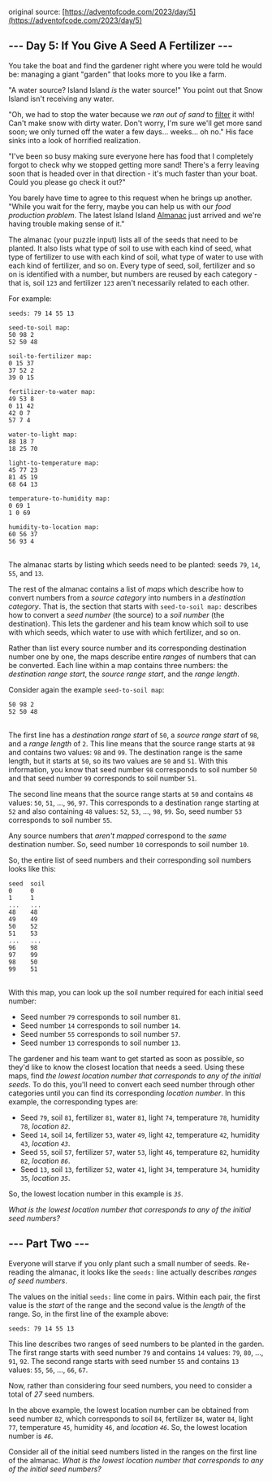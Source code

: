 original source: [https://adventofcode.com/2023/day/5](https://adventofcode.com/2023/day/5)
## --- Day 5: If You Give A Seed A Fertilizer ---
You take the boat and find the gardener right where you were told he would be: managing a giant "garden" that looks more to you like a farm.

"A water source? Island Island <em>is</em> the water source!" You point out that Snow Island isn't receiving any water.

"Oh, we had to stop the water because we <em>ran out of sand</em> to [filter](https://en.wikipedia.org/wiki/Sand_filter) it with! Can't make snow with dirty water. Don't worry, I'm sure we'll get more sand soon; we only turned off the water a few days... weeks... oh no." His face sinks into a look of horrified realization.

"I've been so busy making sure everyone here has food that I completely forgot to check why we stopped getting more sand! There's a ferry leaving soon that is headed over in that direction - it's much faster than your boat. Could you please go check it out?"

You barely have time to agree to this request when he brings up another. "While you wait for the ferry, maybe you can help us with our <em>food production problem</em>. The latest Island Island [Almanac](https://en.wikipedia.org/wiki/Almanac) just arrived and we're having trouble making sense of it."

The almanac (your puzzle input) lists all of the seeds that need to be planted. It also lists what type of soil to use with each kind of seed, what type of fertilizer to use with each kind of soil, what type of water to use with each kind of fertilizer, and so on. Every type of seed, soil, fertilizer and so on is identified with a number, but numbers are reused by each category - that is, soil <code>123</code> and fertilizer <code>123</code> aren't necessarily related to each other.

For example:

<pre>
<code>seeds: 79 14 55 13

seed-to-soil map:
50 98 2
52 50 48

soil-to-fertilizer map:
0 15 37
37 52 2
39 0 15

fertilizer-to-water map:
49 53 8
0 11 42
42 0 7
57 7 4

water-to-light map:
88 18 7
18 25 70

light-to-temperature map:
45 77 23
81 45 19
68 64 13

temperature-to-humidity map:
0 69 1
1 0 69

humidity-to-location map:
60 56 37
56 93 4
</code>
</pre>

The almanac starts by listing which seeds need to be planted: seeds <code>79</code>, <code>14</code>, <code>55</code>, and <code>13</code>.

The rest of the almanac contains a list of <em>maps</em> which describe how to convert numbers from a <em>source category</em> into numbers in a <em>destination category</em>. That is, the section that starts with <code>seed-to-soil map:</code> describes how to convert a <em>seed number</em> (the source) to a <em>soil number</em> (the destination). This lets the gardener and his team know which soil to use with which seeds, which water to use with which fertilizer, and so on.

Rather than list every source number and its corresponding destination number one by one, the maps describe entire <em>ranges</em> of numbers that can be converted. Each line within a map contains three numbers: the <em>destination range start</em>, the <em>source range start</em>, and the <em>range length</em>.

Consider again the example <code>seed-to-soil map</code>:

<pre>
<code>50 98 2
52 50 48
</code>
</pre>

The first line has a <em>destination range start</em> of <code>50</code>, a <em>source range start</em> of <code>98</code>, and a <em>range length</em> of <code>2</code>. This line means that the source range starts at <code>98</code> and contains two values: <code>98</code> and <code>99</code>. The destination range is the same length, but it starts at <code>50</code>, so its two values are <code>50</code> and <code>51</code>. With this information, you know that seed number <code>98</code> corresponds to soil number <code>50</code> and that seed number <code>99</code> corresponds to soil number <code>51</code>.

The second line means that the source range starts at <code>50</code> and contains <code>48</code> values: <code>50</code>, <code>51</code>, ..., <code>96</code>, <code>97</code>. This corresponds to a destination range starting at <code>52</code> and also containing <code>48</code> values: <code>52</code>, <code>53</code>, ..., <code>98</code>, <code>99</code>. So, seed number <code>53</code> corresponds to soil number <code>55</code>.

Any source numbers that <em>aren't mapped</em> correspond to the <em>same</em> destination number. So, seed number <code>10</code> corresponds to soil number <code>10</code>.

So, the entire list of seed numbers and their corresponding soil numbers looks like this:

<pre>
<code>seed  soil
0     0
1     1
...   ...
48    48
49    49
50    52
51    53
...   ...
96    98
97    99
98    50
99    51
</code>
</pre>

With this map, you can look up the soil number required for each initial seed number:


 - Seed number <code>79</code> corresponds to soil number <code>81</code>.
 - Seed number <code>14</code> corresponds to soil number <code>14</code>.
 - Seed number <code>55</code> corresponds to soil number <code>57</code>.
 - Seed number <code>13</code> corresponds to soil number <code>13</code>.

The gardener and his team want to get started as soon as possible, so they'd like to know the closest location that needs a seed. Using these maps, find <em>the lowest location number that corresponds to any of the initial seeds</em>. To do this, you'll need to convert each seed number through other categories until you can find its corresponding <em>location number</em>. In this example, the corresponding types are:


 - Seed <code>79</code>, soil <code>81</code>, fertilizer <code>81</code>, water <code>81</code>, light <code>74</code>, temperature <code>78</code>, humidity <code>78</code>, <em>location <code>82</code></em>.
 - Seed <code>14</code>, soil <code>14</code>, fertilizer <code>53</code>, water <code>49</code>, light <code>42</code>, temperature <code>42</code>, humidity <code>43</code>, <em>location <code>43</code></em>.
 - Seed <code>55</code>, soil <code>57</code>, fertilizer <code>57</code>, water <code>53</code>, light <code>46</code>, temperature <code>82</code>, humidity <code>82</code>, <em>location <code>86</code></em>.
 - Seed <code>13</code>, soil <code>13</code>, fertilizer <code>52</code>, water <code>41</code>, light <code>34</code>, temperature <code>34</code>, humidity <code>35</code>, <em>location <code>35</code></em>.

So, the lowest location number in this example is <code><em>35</em></code>.

<em>What is the lowest location number that corresponds to any of the initial seed numbers?</em>


## --- Part Two ---
Everyone will starve if you only plant such a small number of seeds. Re-reading the almanac, it looks like the <code>seeds:</code> line actually describes <em>ranges of seed numbers</em>.

The values on the initial <code>seeds:</code> line come in pairs. Within each pair, the first value is the <em>start</em> of the range and the second value is the <em>length</em> of the range. So, in the first line of the example above:

<pre>
<code>seeds: 79 14 55 13</code>
</pre>

This line describes two ranges of seed numbers to be planted in the garden. The first range starts with seed number <code>79</code> and contains <code>14</code> values: <code>79</code>, <code>80</code>, ..., <code>91</code>, <code>92</code>. The second range starts with seed number <code>55</code> and contains <code>13</code> values: <code>55</code>, <code>56</code>, ..., <code>66</code>, <code>67</code>.

Now, rather than considering four seed numbers, you need to consider a total of <em>27</em> seed numbers.

In the above example, the lowest location number can be obtained from seed number <code>82</code>, which corresponds to soil <code>84</code>, fertilizer <code>84</code>, water <code>84</code>, light <code>77</code>, temperature <code>45</code>, humidity <code>46</code>, and <em>location <code>46</code></em>. So, the lowest location number is <code><em>46</em></code>.

Consider all of the initial seed numbers listed in the ranges on the first line of the almanac. <em>What is the lowest location number that corresponds to any of the initial seed numbers?</em>


